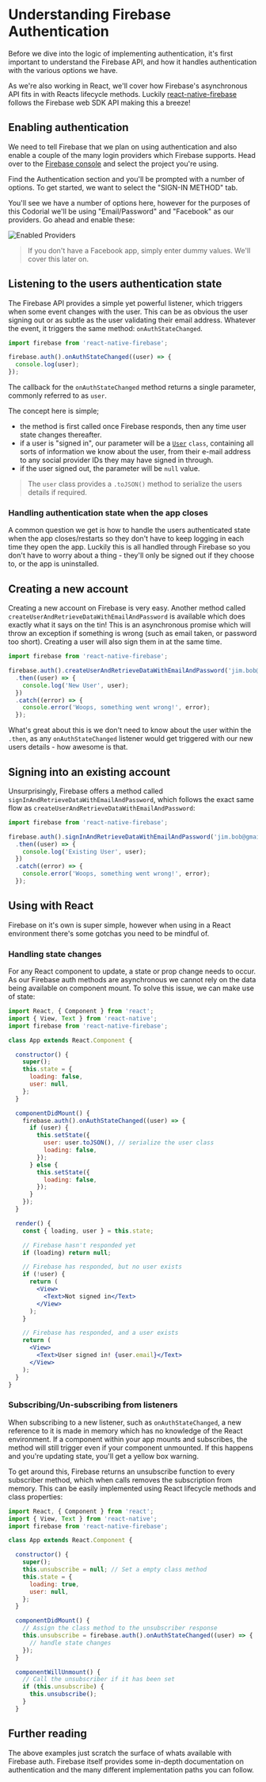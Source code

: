 # Understanding Firebase Authentication

Before we dive into the logic of implementing authentication, it's first important to understand the Firebase API, and how it handles authentication
with the various options we have.

As we're also working in React, we'll cover how Firebase's asynchronous API fits in with Reacts lifecycle methods.
Luckily [react-native-firebase](https://rnfirebase.io) follows the Firebase web SDK API making this a breeze!

## Enabling authentication

We need to tell Firebase that we plan on using authentication and also enable a couple of the many login providers
which Firebase supports. Head over to the [Firebase console](https://console.firebase.google.com/u/0/) and select the project you're using.

Find the Authentication section and you'll be prompted with a number of options. To get started, we want to select the "SIGN-IN METHOD" tab.

You'll see we have a number of options here, however for the purposes of this Codorial we'll be using "Email/Password" and "Facebook" as our providers.
Go ahead and enable these:

![Enabled Providers](assets/auth-providers.jpg)

> If you don't have a Facebook app, simply enter dummy values. We'll cover this later on.

## Listening to the users authentication state

The Firebase API provides a simple yet powerful listener, which triggers when some event changes with the user.
This can be as obvious the user signing out or as subtle as the user validating their email address. Whatever the event, it triggers the same method: `onAuthStateChanged`.

```js
import firebase from 'react-native-firebase';

firebase.auth().onAuthStateChanged((user) => {
  console.log(user);
});
```

The callback for the `onAuthStateChanged` method returns a single parameter, commonly referred to as `user`.

The concept here is simple;

- the method is first called once Firebase responds, then any time user state changes thereafter.
- if a user is "signed in", our parameter will be a [`User`](https://firebase.google.com/docs/reference/js/firebase.User) `class`, containing all sorts of information we know about the user,
from their e-mail address to any social provider IDs they may have signed in through.
- if the user signed out, the parameter will be `null` value.

> The `user` class provides a `.toJSON()` method to serialize the users details if required.

### Handling authentication state when the app closes

A common question we get is how to handle the users authenticated state when the app closes/restarts so they don't have to keep logging in each
time they open the app. Luckily this is all handled through Firebase so you don't have to worry about a thing - they'll only be signed out if they
choose to, or the app is uninstalled.

## Creating a new account

Creating a new account on Firebase is very easy. Another method called `createUserAndRetrieveDataWithEmailAndPassword` is available which does exactly what it
says on the tin! This is an asynchronous promise which will throw an exception if something is wrong (such as email taken, or password too short).
Creating a user will also sign them in at the same time.

```js
import firebase from 'react-native-firebase';

firebase.auth().createUserAndRetrieveDataWithEmailAndPassword('jim.bob@gmail.com', 'supersecret!')
  .then((user) => {
    console.log('New User', user);
  })
  .catch((error) => {
    console.error('Woops, something went wrong!', error);
  });
```

What's great about this is we don't need to know about the user within the `.then`, as any `onAuthStateChanged` listener would get triggered with our new
users details - how awesome is that.

## Signing into an existing account

Unsurprisingly, Firebase offers a method called `signInAndRetrieveDataWithEmailAndPassword`, which follows the exact same flow as `createUserAndRetrieveDataWithEmailAndPassword`:

```js
import firebase from 'react-native-firebase';

firebase.auth().signInAndRetrieveDataWithEmailAndPassword('jim.bob@gmail.com', 'supersecret!')
  .then((user) => {
    console.log('Existing User', user);
  })
  .catch((error) => {
    console.error('Woops, something went wrong!', error);
  });
```

## Using with React

Firebase on it's own is super simple, however when using in a React environment there's some gotchas you need to be mindful of.

### Handling state changes

For any React component to update, a state or prop change needs to occur. As our Firebase auth methods are asynchronous we cannot rely on
the data being available on component mount. To solve this issue, we can make use of state:

```jsx
import React, { Component } from 'react';
import { View, Text } from 'react-native';
import firebase from 'react-native-firebase';

class App extends React.Component {

  constructor() {
    super();
    this.state = {
      loading: false,
      user: null,
    };
  }

  componentDidMount() {
    firebase.auth().onAuthStateChanged((user) => {
      if (user) {
        this.setState({
          user: user.toJSON(), // serialize the user class
          loading: false,
        });
      } else {
        this.setState({
          loading: false,
        });
      }
    });
  }

  render() {
    const { loading, user } = this.state;

    // Firebase hasn't responded yet
    if (loading) return null;

    // Firebase has responded, but no user exists
    if (!user) {
      return (
        <View>
          <Text>Not signed in</Text>
        </View>
      );
    }

    // Firebase has responded, and a user exists
    return (
      <View>
        <Text>User signed in! {user.email}</Text>
      </View>
    );
  }
}
```

### Subscribing/Un-subscribing from listeners

When subscribing to a new listener, such as `onAuthStateChanged`, a new reference to it is made in memory which has no knowledge of the
React environment. If a component within your app mounts and subscribes, the method will still trigger even if your component unmounted.
If this happens and you're updating state, you'll get a yellow box warning.

To get around this, Firebase returns an unsubscribe function to every subscriber method, which when calls removes the subscription from memory.
This can be easily implemented using React lifecycle methods and class properties:

```jsx
import React, { Component } from 'react';
import { View, Text } from 'react-native';
import firebase from 'react-native-firebase';

class App extends React.Component {

  constructor() {
    super();
    this.unsubscribe = null; // Set a empty class method
    this.state = {
      loading: true,
      user: null,
    };
  }

  componentDidMount() {
    // Assign the class method to the unsubscriber response
    this.unsubscribe = firebase.auth().onAuthStateChanged((user) => {
      // handle state changes
    });
  }

  componentWillUnmount() {
    // Call the unsubscriber if it has been set
    if (this.unsubscribe) {
      this.unsubscribe();
    }
  }
```

## Further reading

The above examples just scratch the surface of whats available with Firebase auth. Firebase itself provides some in-depth documentation
on authentication and the many different implementation paths you can follow.
